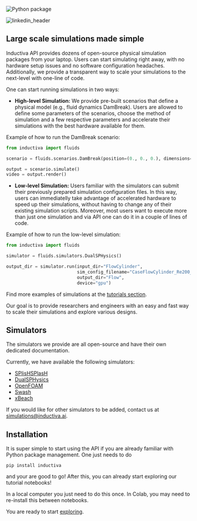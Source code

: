 ![Python package](https://github.com/inductiva/inductiva/actions/workflows/python-package.yml/badge.svg)

![linkedin_header](https://user-images.githubusercontent.com/104431973/231184851-0ce34289-593e-4832-aaa2-9aae652113f5.jpg)

## Large scale simulations made simple

Inductiva API provides dozens of open-source physical simulation packages from your laptop. Users can start simulating right away, with no hardware setup issues and no software configuration headaches. Additionally, we provide a transparent way to scale your simulations to the next-level with one-line of code.

One can start running simulations in two ways:
- **High-level Simulation:** We provide pre-built scenarios that define a physical model (e.g., fluid dynamics DamBreak). Users are allowed to define some parameters of the scenarios, choose the method of simulation and a few respective parameters and accelerate their simulations with the best hardware available for them. 

Example of how to run the DamBreak scenario:
```python
from inductiva import fluids

scenario = fluids.scenarios.DamBreak(position=(0., 0., 0.), dimensions=(1.,0.3,0.3))

output = scenario.simulate()
video = output.render()
```

- **Low-level Simulation:** Users familiar with the simulators can submit their previously prepared simulation configuration files. In this way, users can immediatelly take advantage of accelerated hardware to speed up their simulations, without having to change any of their existing simulation scripts. Moreover, most users want to execute more than just one simulation and via API one can do it in a couple of lines of code. 

Example of how to run the low-level simulation:
```python
from inductiva import fluids

simulator = fluids.simulators.DualSPHysics()

output_dir = simulator.run(input_dir="FlowCylinder",
                           sim_config_filename="CaseFlowCylinder_Re200_Def.xml",
                           output_dir="Flow",
                           device="gpu")
```

Find more examples of simulations at the [tutorials section](https://github.com/inductiva/inductiva/tree/main/demos/examples).

Our goal is to provide researchers and engineers with an easy and fast way to scale their simulations and explore various designs. 


## Simulators

The simulators we provide are all open-source and have their own dedicated documentation.

Currently, we have available the following simulators:
- [SPlisHSPlasH](https://github.com/InteractiveComputerGraphics/SPlisHSPlasH)
- [DualSPHysics](https://github.com/DualSPHysics/DualSPHysics)
- [OpenFOAM](https://www.openfoam.com/)
- [Swash](https://swash.sourceforge.io/)
- [xBeach](https://oss.deltares.nl/web/xbeach/)

If you would like for other simulators to be added, contact us at [simulations@inductiva.ai](mailto:simulations@inductiva.ai).

## Installation

It is super simple to start using the API if you are already familiar with Python package management.
One just needs to do
```
pip install inductiva
```

and your are good to go! After this, you can already start exploring our tutorial notebooks! 

In a local computer you just need to do this once. In Colab, you may need to re-install this
between notebooks.

You are ready to start [exploring](https://github.com/inductiva/inductiva/tree/main/demos/examples).
